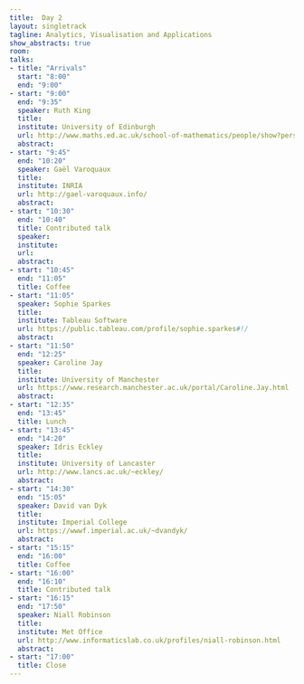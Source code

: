 ```yaml
---
title:  Day 2
layout: singletrack
tagline: Analytics, Visualisation and Applications
show_abstracts: true
room: 
talks:
- title: "Arrivals"
  start: "8:00"
  end: "9:00"
- start: "9:00"
  end: "9:35"
  speaker: Ruth King
  title:
  institute: University of Edinburgh
  url: http://www.maths.ed.ac.uk/school-of-mathematics/people/show?person=446
  abstract:
- start: "9:45"
  end: "10:20"
  speaker: Gaël Varoquaux
  title:
  institute: INRIA
  url: http://gael-varoquaux.info/
  abstract:
- start: "10:30"
  end: "10:40"
  title: Contributed talk
  speaker:
  institute:
  url:
  abstract:
- start: "10:45"
  end: "11:05"
  title: Coffee
- start: "11:05"
  speaker: Sophie Sparkes
  title:
  institute: Tableau Software
  url: https://public.tableau.com/profile/sophie.sparkes#!/
  abstract:
- start: "11:50"
  end: "12:25"
  speaker: Caroline Jay 
  title: 
  institute: University of Manchester
  url: https://www.research.manchester.ac.uk/portal/Caroline.Jay.html
  abstract:
- start: "12:35"
  end: "13:45"
  title: Lunch
- start: "13:45"
  end: "14:20"
  speaker: Idris Eckley
  title:
  institute: University of Lancaster
  url: http://www.lancs.ac.uk/~eckley/
  abstract:
- start: "14:30"
  end: "15:05"
  speaker: David van Dyk
  title:
  institute: Imperial College
  url: https://wwwf.imperial.ac.uk/~dvandyk/
  abstract:
- start: "15:15"
  end: "16:00"
  title: Coffee
- start: "16:00"
  end: "16:10"
  title: Contributed talk
- start: "16:15"
  end: "17:50"
  speaker: Niall Robinson
  title:
  institute: Met Office
  url: http://www.informaticslab.co.uk/profiles/niall-robinson.html
  abstract:
- start: "17:00"
  title: Close
---
```



